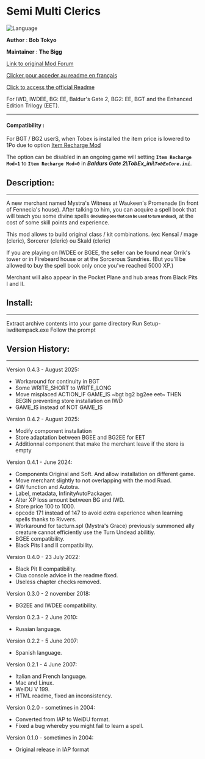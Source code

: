 # Semi Multi Clerics

![Language](https://img.shields.io/static/v1?label=language&message=english%20%7C%20french%20%7C%20italian%20%7C%20spanish%20%7C%20russian%20%7C%20&color=informational)

**Author** : **Bob Tokyo**

**Maintainer** : **The Bigg**

[Link to original Mod Forum](http://www.shsforums.net/topic/27189-new-version-of-semi-multi-clerics-released/)

[Clicker pour acceder au readme en français](https://github.com/Spellhold-Studios/semi_multi_clerics/blob/master/Readme_FR.md)

[Click to access the official Readme](https://htmlpreview.github.io/?https://github.com/Spellhold-Studios/semi_multi_clerics/blob/master/semi_multi_clerics/Readme/readme.html)



For IWD, IWDEE, BG: EE, Baldur's Gate 2, BG2: EE, BGT and the Enhanced Edition Trilogy (EET).

--- 

#### Compatibility :

For BGT / BG2 userS, when Tobex is installed the item price is lowered to 1Po due to option [Item Recharge Mod](https://github.com/BGforgeNet/TobEx/blob/05f7c1c2eb19195b5c96a55f643b7d9d7eef78ee/WeiDU/TobEx/TobEx_redist/TobEx_ini.txt#L1862-L1871)

The option can be disabled in an ongoing game will setting **`Item Recharge Mod=1`** to **`Item Recharge Mod=0`** in ***Baldurs Gate 2\TobEx_ini\\`TobExCore.ini`***.



## Description:
------------

A new merchant named Mystra's Witness at Waukeen's Promenade (in front of Fennecia's house). After talking to him, you can acquire a spell book that will teach you some divine spells <sub><sup>**(including one that can be used to turn undead)**</sub></sup>, at the cost of some skill points and experience. 

This mod allows to build original class / kit combinations. (ex:  Kensaï / mage (cleric), Sorcerer (cleric) ou Skald (cleric)

If you are playing on IWDEE or BGEE, the seller can be found near Orrik's tower or in Firebeard house or at the Sorcerous Sundries. (But you'll be allowed to buy the spell book only once you've reached 5000 XP.)

Merchant will also appear in the Pocket Plane and hub areas from Black Pits I and II.

## Install:
--------

Extract archive contents into your game directory
Run Setup-iwditempack.exe
Follow the prompt


## Version History:
----------------

Version 0.4.3 - August 2025:

- Workaround for continuity in BGT
- Some WRITE_SHORT  to WRITE_LONG
- Move misplaced ACTION_IF GAME_IS ~bgt bg2 bg2ee eet~ THEN BEGIN preventing store installation on IWD
- GAME_IS instead of NOT GAME_IS

Version 0.4.2 - August 2025:

- Modify component installation
- Store adaptation between BGEE and BG2EE for EET
- Additionnal component that make the merchant leave if the store is empty

Version 0.4.1 - June 2024:  

- Components Original and Soft. And allow installation on different game.  
- Move merchant slightly to not overlapping with the mod Ruad.  
- GW function and Autotra.  
- Label, metadata, InfinityAutoPackager.   
- Alter XP loss amount between BG and IWD.  
- Store price 100 to 1000.
- opcode 171 instead of 147 to avoid extra experience when learning spells thanks to Rivvers.
- Workaround for tacturn.spl (Mystra's Grace) previously summoned ally creature cannot efficiently use the Turn Undead abilitiy.  
- BGEE compatibility.  
- Black Pits I and II compatibility.  

Version 0.4.0 - 23 July 2022:                      
												   
- Black Pit II compatibility.                    
- Clua console advice in the readme fixed.       
- Useless chapter checks removed.                
												   
Version 0.3.0 - 2 november 2018:                   
												   
- BG2EE and IWDEE compatibility.                 
												   
Version 0.2.3 - 2 June 2010:                       
												   
- Russian language.                              
												   
Version 0.2.2 - 5 June 2007:                       
												   
- Spanish language.                              
												   
Version 0.2.1 - 4 June 2007:                       
												   
- Italian and French language.                   
- Mac and Linux.                                 
- WeiDU V 199.                                   
- HTML readme, fixed an inconsistency.           
												   
Version 0.2.0 - sometimes in 2004:                 
												   
- Converted from IAP to WeiDU format.            
- Fixed a bug whereby you might fail to learn a spell.  
  
Version 0.1.0 - sometimes in 2004:  
  
- Original release in IAP format  
